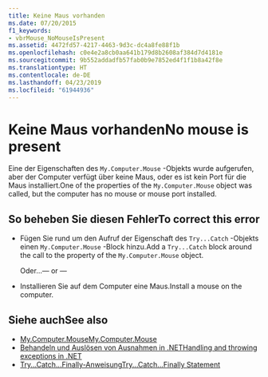 ```yaml
---
title: Keine Maus vorhanden
ms.date: 07/20/2015
f1_keywords:
- vbrMouse_NoMouseIsPresent
ms.assetid: 4472fd57-4217-4463-9d3c-dc4a8fe88f1b
ms.openlocfilehash: c0e4e2a8cb0aa641b179d8b2608af384d7d4181e
ms.sourcegitcommit: 9b552addadfb57fab0b9e7852ed4f1f1b8a42f8e
ms.translationtype: HT
ms.contentlocale: de-DE
ms.lasthandoff: 04/23/2019
ms.locfileid: "61944936"
---
```

# <a name="no-mouse-is-present"></a><span data-ttu-id="eedf6-102">Keine Maus vorhanden</span><span class="sxs-lookup"><span data-stu-id="eedf6-102">No mouse is present</span></span>
<span data-ttu-id="eedf6-103">Eine der Eigenschaften des `My.Computer.Mouse` -Objekts wurde aufgerufen, aber der Computer verfügt über keine Maus, oder es ist kein Port für die Maus installiert.</span><span class="sxs-lookup"><span data-stu-id="eedf6-103">One of the properties of the `My.Computer.Mouse` object was called, but the computer has no mouse or mouse port installed.</span></span>  
  
## <a name="to-correct-this-error"></a><span data-ttu-id="eedf6-104">So beheben Sie diesen Fehler</span><span class="sxs-lookup"><span data-stu-id="eedf6-104">To correct this error</span></span>  
  
- <span data-ttu-id="eedf6-105">Fügen Sie rund um den Aufruf der Eigenschaft des `Try...Catch` -Objekts einen `My.Computer.Mouse` -Block hinzu.</span><span class="sxs-lookup"><span data-stu-id="eedf6-105">Add a `Try...Catch` block around the call to the property of the `My.Computer.Mouse` object.</span></span>  
  
     <span data-ttu-id="eedf6-106">Oder...</span><span class="sxs-lookup"><span data-stu-id="eedf6-106">— or —</span></span>  
  
- <span data-ttu-id="eedf6-107">Installieren Sie auf dem Computer eine Maus.</span><span class="sxs-lookup"><span data-stu-id="eedf6-107">Install a mouse on the computer.</span></span>  
  
## <a name="see-also"></a><span data-ttu-id="eedf6-108">Siehe auch</span><span class="sxs-lookup"><span data-stu-id="eedf6-108">See also</span></span>

- [<span data-ttu-id="eedf6-109">My.Computer.Mouse</span><span class="sxs-lookup"><span data-stu-id="eedf6-109">My.Computer.Mouse</span></span>](xref:Microsoft.VisualBasic.Devices.Mouse)
- [<span data-ttu-id="eedf6-110">Behandeln und Auslösen von Ausnahmen in .NET</span><span class="sxs-lookup"><span data-stu-id="eedf6-110">Handling and throwing exceptions in .NET</span></span>](../../standard/exceptions/index.md)
- [<span data-ttu-id="eedf6-111">Try...Catch...Finally-Anweisung</span><span class="sxs-lookup"><span data-stu-id="eedf6-111">Try...Catch...Finally Statement</span></span>](../../visual-basic/language-reference/statements/try-catch-finally-statement.md)
